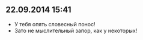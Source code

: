 ## 22.09.2014 15:41

- У тебя опять словесный понос!
- Зато не мыслительный запор, как у некоторых!

